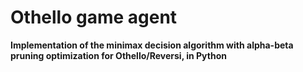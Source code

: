 # Othello game agent
**Implementation of the minimax decision algorithm with alpha-beta pruning optimization for Othello/Reversi, in Python**
